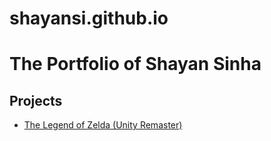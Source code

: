 # shayansi.github.io
<html>

<!-- TODO: Replace Mr. Miyamoto's name with yours -->
<h1>The Portfolio of Shayan Sinha</h1>

<h2>Projects</h2>

<!-- TODO: Erase one of these two. Replace the 'href' link below with a link to your WebGL build page. -->
<ul>
<li><a href="https://cdn.destructoid.com//ul/317824-zelda%20memes.jpg">The Legend of Zelda (Unity Remaster)</a></li>
</ul>

<!-- TIP: Rename this file "index.html", and it will become the default landing page whenever someone navigates their browser to your domain. -->
</html>